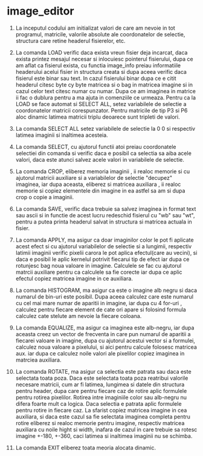 # image_editor

1. La inceputul codului am initializat valori de care am nevoie in tot programul, matricile, 
valorile absolute ale coordonatelor de selectie, structura care retine headerul fisierelor, etc.

2. La comanda LOAD verific daca exista vreun fisier deja incarcat, daca exista printez mesajul necesar 
si inlocuiesc pointerul fisierului, dupa ce am aflat ca fisierul exista, cu functia image_info
preiau informatiile headerului acelui fisier in structura creata si dupa aceea verific daca fisierul este
binar sau text. In cazul fisierului binar dupa ce e citit headerul citesc byte cy byte matricea si o bag in matricea imagine
si in cazul celor text citesc numar cu numar. Dupa ce am imaginea in matrice ii fac o dublura pentru a ma ajuta
in comenziile ce urmeaza. Pentru ca la LOAD se face automat si SELECT ALL, setez variabilele de selectie a coordonatelor matricii
corespunzator. Pentru matricile de tip P3 si P6 aloc dinamic latimea matricii triplu deoarece sunt tripleti de valori.

3. La comanda SELECT ALL setez variabilele de selectie la 0 0 si respectiv latimea imaginii si inaltimea acesteia.

4. La comanda SELECT, cu ajutorul functii atoi preiau coordonatele selectiei din comanda si verific daca e posibil ca selectia sa 
aiba acele valori, daca este atunci salvez acele valori in variabilele de selectie.

5. La comanda CROP, eliberez memoria imaginii , ii realoc memorie si cu ajutorul matricii auxiliare si a variabilelor de selectie 
"decupez" imaginea, iar dupa aceasta, eliberez si matricea auxiliara , ii realoc memorie si copiez elementele din imagine in ea
astfel sa am si dupa crop o copie a imaginii.

6. La comanda SAVE, verific daca trebuie sa salvez imaginea in format text sau ascii si in functie de acest lucru
redeschid fisierul cu "wb" sau "wt", pentru a putea printa headerul salvat in structura si matricea actuala in fisier.

7. La comanda APPLY, ma asigur ca doar imaginilor color le pot fi aplicate acest efect si cu ajutorul variabilelor de selectie
si a lungimii, respectiv latimii imaginii verific pixelii carora le pot aplica efectul(care au vecini), si daca e posibil
le aplic kernelul potrivit fiecarui tip de efect iar dupa ce rotunjesc bag noua valoare in imagine. Calculele se fac cu 
ajutorul matrcii auxiliare pentru ca calculele sa fie corecte iar dupa ce aplic efectul copiez matricea imagine in ce auxiliara.

8. La comanda HISTOGRAM, ma asigur ca este o imagine alb negru si daca numarul de bin-uri este posibil. Dupa aceea calculez care
este numarul cu cel mai mare numar de aparitii in imagine, iar dupa cu 4 for-uri , calculez pentru fiecare element de cate ori apare
si folosind formula calculez cate stelute am nevoie la fiecare coloana.

9. La comanda EQUALIZE, ma asigur ca imaginea este alb-negru, iar dupa aceasta creez un vector de frecventa in care pun
numarul de aparitii a fiecarei valoare in imagine, dupa cu ajutorul acestui vector si a formulei, calculez noua valoare a pixelului,
si aici pentru calcule folosesc matricea aux. iar dupa ce calculez noile valori ale pixelilor copiez imaginea in matrciea auxiliara.

10. La comanda ROTATE, ma asigur ca selectia este patrata sau daca este selectata toata poza. Daca este selectata toata poza
reatribui valorile necesare matricii, cum ar fi latimea, lungimea si datele din structura pentru header, dupa care pentru fiecare
caz de rotire aplic formulele pentru rotirea pixelilor. Rotirea intre imaginiile color sau alb-negru nu difera foarte mult ca logica.
Daca selectia e patrata aplic formulele pentru rotire in fiecare caz. La sfarist copiez matricea imagine in cea auxiliara, si daca este
cazul sa fie selectata imaginea completa pentru rotire eliberez si realoc memorie pentru imagine, respectiv matricea auxiliara cu
noile hight si width, inafara de cazul in care trebuie sa rotesc imagine +-180, +-360, caci latimea si inaltimea imaginii nu se schimba.

11. La comanda EXIT eliberez toata meoria alocata dinamic.
